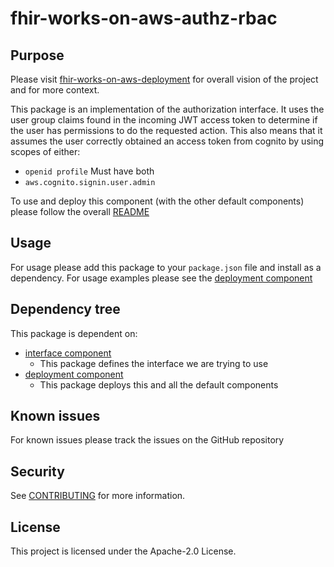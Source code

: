 # fhir-works-on-aws-authz-rbac

## Purpose

Please visit [fhir-works-on-aws-deployment](https://github.com/awslabs/fhir-works-on-aws-deployment) for overall vision of the project and for more context.

This package is an implementation of the authorization interface. It uses the user group claims found in the incoming JWT access token to determine if the user has permissions to do the requested action. This also means that it assumes the user correctly obtained an access token from cognito by using scopes of either:

- `openid profile` Must have both
- `aws.cognito.signin.user.admin`

To use and deploy this component (with the other default components) please follow the overall [README](https://github.com/awslabs/fhir-works-on-aws-deployment)

## Usage

For usage please add this package to your `package.json` file and install as a dependency. For usage examples please see the [deployment component](https://github.com/awslabs/fhir-works-on-aws-deployment)

## Dependency tree

This package is dependent on:

- [interface component](https://github.com/awslabs/fhir-works-on-aws-interface)
  - This package defines the interface we are trying to use
- [deployment component](https://github.com/awslabs/fhir-works-on-aws-deployment)
  - This package deploys this and all the default components

## Known issues

For known issues please track the issues on the GitHub repository

## Security

See [CONTRIBUTING](CONTRIBUTING.md#security-issue-notifications) for more information.

## License

This project is licensed under the Apache-2.0 License.
